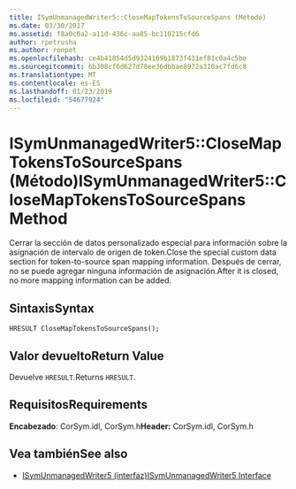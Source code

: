 ```yaml
---
title: ISymUnmanagedWriter5::CloseMapTokensToSourceSpans (Método)
ms.date: 03/30/2017
ms.assetid: f8a0c0a2-a11d-436c-aa85-bc110215cfd6
author: rpetrusha
ms.author: ronpet
ms.openlocfilehash: ce4b41854d5d9324169b1873f431ef81c0a4c5be
ms.sourcegitcommit: 6b308cf6d627d78ee36dbbae8972a310ac7fd6c8
ms.translationtype: MT
ms.contentlocale: es-ES
ms.lasthandoff: 01/23/2019
ms.locfileid: "54677924"
---
```

# <a name="isymunmanagedwriter5closemaptokenstosourcespans-method"></a><span data-ttu-id="fb419-102">ISymUnmanagedWriter5::CloseMapTokensToSourceSpans (Método)</span><span class="sxs-lookup"><span data-stu-id="fb419-102">ISymUnmanagedWriter5::CloseMapTokensToSourceSpans Method</span></span>
<span data-ttu-id="fb419-103">Cerrar la sección de datos personalizado especial para información sobre la asignación de intervalo de origen de token.</span><span class="sxs-lookup"><span data-stu-id="fb419-103">Close the special custom data section for token-to-source span mapping information.</span></span> <span data-ttu-id="fb419-104">Después de cerrar, no se puede agregar ninguna información de asignación.</span><span class="sxs-lookup"><span data-stu-id="fb419-104">After it is closed, no more mapping information can be added.</span></span>  
  
## <a name="syntax"></a><span data-ttu-id="fb419-105">Sintaxis</span><span class="sxs-lookup"><span data-stu-id="fb419-105">Syntax</span></span>  
  
```idl  
HRESULT CloseMapTokensToSourceSpans();  
```  
  
## <a name="return-value"></a><span data-ttu-id="fb419-106">Valor devuelto</span><span class="sxs-lookup"><span data-stu-id="fb419-106">Return Value</span></span>  
 <span data-ttu-id="fb419-107">Devuelve `HRESULT`.</span><span class="sxs-lookup"><span data-stu-id="fb419-107">Returns `HRESULT`.</span></span>  
  
## <a name="requirements"></a><span data-ttu-id="fb419-108">Requisitos</span><span class="sxs-lookup"><span data-stu-id="fb419-108">Requirements</span></span>  
 <span data-ttu-id="fb419-109">**Encabezado**: CorSym.idl, CorSym.h</span><span class="sxs-lookup"><span data-stu-id="fb419-109">**Header:** CorSym.idl, CorSym.h</span></span>  
  
## <a name="see-also"></a><span data-ttu-id="fb419-110">Vea también</span><span class="sxs-lookup"><span data-stu-id="fb419-110">See also</span></span>
- [<span data-ttu-id="fb419-111">ISymUnmanagedWriter5 (interfaz)</span><span class="sxs-lookup"><span data-stu-id="fb419-111">ISymUnmanagedWriter5 Interface</span></span>](../../../../docs/framework/unmanaged-api/diagnostics/isymunmanagedwriter5-interface.md)
